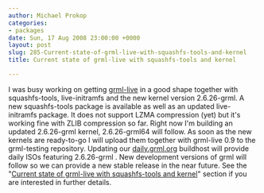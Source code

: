 ```yaml
---
author: Michael Prokop
categories:
- packages
date: Sun, 17 Aug 2008 23:00:00 +0000
layout: post
slug: 285-Current-state-of-grml-live-with-squashfs-tools-and-kernel
title: Current state of grml-live with squashfs-tools and kernel

---
```

I was busy working on getting [grml\-live](https://grml.org/grml-live/) in a good shape together with squashfs\-tools, live\-initramfs and the new kernel version 2\.6\.26\-grml. A new squashfs\-tools package is available as well as an updated live\-initramfs package. It does not support LZMA compression (yet) but it's working fine with ZLIB compression so far. Right now I'm building an updated 2\.6\.26\-grml kernel, 2\.6\.26\-grml64 will follow.
As soon as the new kernels are ready\-to\-go I will upload them together with grml\-live 0\.9 to the grml\-testing repository. Updating our [daily.grml.org](http://daily.grml.org/) buildhost will provide daily ISOs featuring 2\.6\.26\-grml . New development versions of grml will follow so we can provide a new stable release in the near future.
See the "[Current state of grml\-live with squashfs\-tools and kernel](https://grml.org/grml-live/#X8)" section if you are interested in further details.
